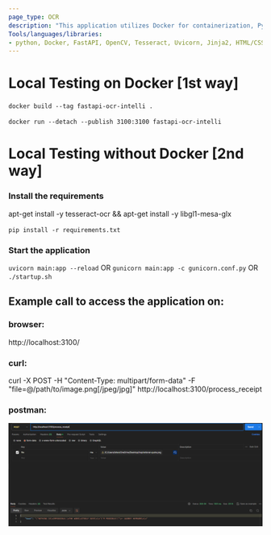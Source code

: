 ```yaml
---
page_type: OCR
description: "This application utilizes Docker for containerization, Python 3.10, and FastAPI for backend development. Gunicorn enhances performance, while OpenCV and Tesseract handle image processing and OCR tasks. Uvicorn serves as the ASGI server, and HTML/CSS with Jinja2 Templates form the user interface. The tech stack enables efficient receipt text extraction from images, making it a scalable and modern application."
Tools/languages/libraries:
- python, Docker, FastAPI, OpenCV, Tesseract, Uvicorn, Jinja2, HTML/CSS
---
```



# Local Testing on Docker [1st way]

`docker build --tag fastapi-ocr-intelli .`

`docker run --detach --publish 3100:3100 fastapi-ocr-intelli`


# Local Testing without Docker [2nd way]

###  Install the requirements

apt-get install -y tesseract-ocr && apt-get install -y libgl1-mesa-glx

`pip install -r requirements.txt`

### Start the application

`uvicorn main:app --reload`
OR
`gunicorn main:app -c gunicorn.conf.py`
OR
`./startup.sh`
## Example call to access the application on:

### browser:

http://localhost:3100/

### curl:

curl -X POST -H "Content-Type: multipart/form-data" -F "file=@/path/to/image.png[/jpeg/jpg]" http://localhost:3100/process_receipt

### postman:

![Alt text](image.png)
